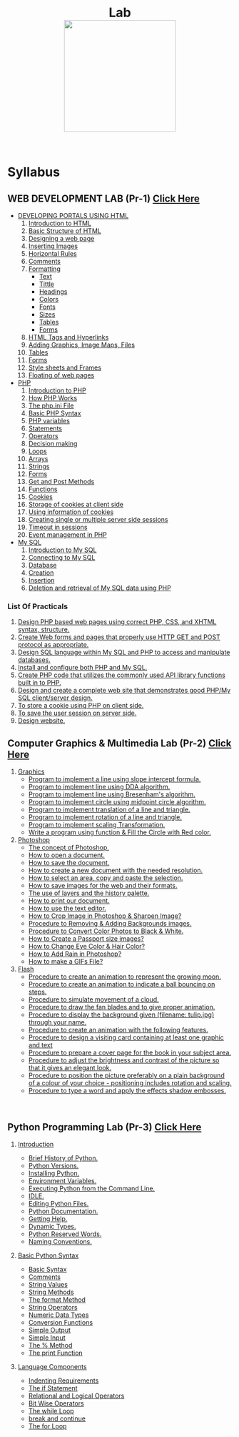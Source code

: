 <!-- PHP
Introduction to PHP: How PHP Works , The php.ini File, Basic PHP Syntax, PHP 
variables, statements, operators, decision making, loops, arrays, strings, forms, get 
and post methods, functions.
Introduction to cookies, storage of cookies at client side, Using information of cookies. 
Creating single or multiple server side sessions. Timeout in sessions, Event 
management in PHP. Introduction to content management systems based on PHP. 

 PHP and My SQL
Introduction to My SQL, connecting to My SQL, database, creation, insertion, deletion 
and retrieval of My SQL data using PHP.

LIST OF PRACTICALS
1. Design PHP based web pages using correct PHP, CSS, and XHTML syntax, structure.
2. Create Web forms and pages that properly use HTTP GET and POST protocol as
appropriate.
3 Design SQL language within My SQL and PHP to access and manipulate databases.
4. Install and configure both PHP and My SQL.
5 Create PHP code that utilizes the commonly used API library functions built in to PHP.
6. Design and create a complete web site that demonstrates good PHP/My SQL 
client/server design.
7. To store a cookie using PHP on client side.
8. To save the user session on server side.
9. Design website.

PR-2 Computer Graphics & Multimedia Lab

LIST OF PRACTICALS
Graphics
1. Program to implement a line using slope intercept formula.
2. Program to implement line using DDA algorithm.
3. Program to implement line using Bresenham’s algorithm.
4. Program to implement circle using mid-point algorithm.
5. Program to implement translation of a line and triangle.
6. Program to implement rotation of a line and triangle.
7. Program to implement scaling transformation.
8. Write a program using function & Fill the Circle with Red color.
Photoshop
1. The concept of Photoshop. 
2. How to open a document. How to save the document .
3. How to create a new document with the needed resolution. 
4. How to select an area, copy and paste the selection. 
5. How to save images for the web and their formats. 
6. The use of layers and the history palette. How to print our document. 
7. How to use the text editor. How to Crop Image in Photoshop & Sharpen Image?
20
8. Procedure to Removing & Adding Backgrounds images. Procedure to Convert Color 
Photos to Black & White.
9. How to Create a Passport size images? How to Change Eye Color & Hair Color?
10. How to Add Rain in Photoshop? How to make a GIFs File?
Flash
1. Procedure to create an animation to represent the growing moon.
2. Procedure to create an animation to indicate a ball bouncing on steps.
3. Procedure to simulate movement of a cloud. Procedure to draw the fan blades and to 
give proper animation. Procedure to display the background given (filename: tulip.jpg) 
through your name.
4. Procedure to create an animation with the following features.
5. Procedure to design a visiting card containing at least one graphic and text 
information.
6. Procedure to prepare a cover page for the book in your subject area. Plan your own 
design. Procedure to adjust the brightness and contrast of the picture so that it gives 
an elegant look.
7. Procedure to position the picture preferably on a plain background of a colour of your 
choice - positioning includes rotation and scaling.
8. Procedure to type a word and apply the effects shadow embosses.

-->


<h1 align="center">
<br>
  Lab
<br>
<img src="https://github.com/basu021/lab/blob/main/elements/logo.svg" height="250" align="center" />
<br>
<img src="https://img.shields.io/github/last-commit/basu021/lab" alt="">
<img src="https://img.shields.io/github/contributors/basu021/lab" alt="">
<img src="https://img.shields.io/github/stars/basu021?style=social" alt="">
<img src="https://img.shields.io/github/repo-size/basu021/lab" alt="">
<img src="https://img.shields.io/github/languages/code-size/basu021/lab?style=flat-square" alt="">
<img src="https://img.shields.io/github/directory-file-count/basu021/lab?style=flat-square" alt="">
<img src="https://img.shields.io/tokei/lines/github/basu021/lab?style=flat-square" alt="">
<img src="https://img.shields.io/github/issues-pr/basu021/lab?style=flat-square" alt="">
<img src="https://img.shields.io/github/issues/basu021/lab?style=flat-square" alt="">
<img src="https://img.shields.io/github/license/basu021/lab?style=flat-square" alt="">
<br>

</h1>

# Syllabus

## WEB DEVELOPMENT LAB (Pr-1) <a href="">Click Here</a>

- [DEVELOPING PORTALS USING HTML]()
    1. [Introduction to HTML]()
    1. [Basic Structure of HTML]()
    1. [Designing a web page]()
    4. [Inserting Images]()
    5. [Horizontal Rules]()
    6. [Comments]()
    7. [Formatting]()
        - [Text]()
        - [Tittle]()
        - [Headings]()
        - [Colors]()
        - [Fonts]()
        - [Sizes]()
        - [Tables]()
        - [Forms]()
    8. [HTML Tags and Hyperlinks]()
    9. [Adding Graphics, Image Maps, Files]()
    10. [Tables]()
    11. [Forms]()
    12. [Style sheets and Frames]()
    13. [Floating of web pages]()
- [PHP]()
    1. [Introduction to PHP]()
    2. [How PHP Works]()
    3. [The php.ini File]()
    4. [Basic PHP Syntax]()
    5. [PHP variables]()
    6. [Statements]()
    7. [Operators]()
    8. [Decision making]()
    9. [Loops]()
    10. [Arrays]()
    11. [Strings]()
    12. [Forms]()
    13. [Get and Post Methods]()
    14. [Functions]()
    15. [Cookies]()
    16. [Storage of cookies at client side]()
    17. [Using information of cookies]()
    18. [Creating single or multiple server side sessions]()
    19. [Timeout in sessions]()
    20. [Event management in PHP]()
- [My SQL]()
    1. [Introduction to My SQL]()
    2. [Connecting to My SQL]()
    3. [Database]()
    4. [Creation]()
    5. [Insertion]()
    6. [Deletion and retrieval of My SQL data using PHP]()

### List Of Practicals

1. [Design PHP based web pages using correct PHP, CSS, and XHTML syntax, structure.]()
2. [Create Web forms and pages that properly use HTTP GET and POST protocol as appropriate.]()
3. [Design SQL language within My SQL and PHP to access and manipulate databases.]()
4. [Install and configure both PHP and My SQL.]()
5. [Create PHP code that utilizes the commonly used API library functions built in to PHP.]()
6. [Design and create a complete web site that demonstrates good PHP/My SQL client/server design.]()
7. [To store a cookie using PHP on client side.]()
8. [To save the user session on server side.]()
9. [Design website.]() 

## Computer Graphics & Multimedia Lab (Pr-2) <a href="">Click Here</a>

1. [Graphics]()
    - [Program to implement a line using slope intercept formula.]()
    - [Program to implement line using DDA algorithm.]()
    - [Program to implement line using Bresenham's algorithm.]()
    - [Program to implement circle using midpoint circle algorithm.]()
    - [Program to implement translation of a line and triangle.]()
    - [Program to implement rotation of a line and triangle.]()
    - [Program to implement scaling Transformation.]()
    - [Write a program using function & Fill the Circle with Red color.]()
2. [Photoshop]()
    - [The concept of Photoshop.]()
    - [How to open a document.]()
    - [How to save the document.]()
    - [How to create a new document with the needed resolution.]()
    - [How to select an area, copy and paste the selection.]()
    - [How to save images for the web and their formats.]()
    - [The use of layers and the history palette.]()
    - [How to print our document.]()
    - [How to use the text editor.]()
    - [How to Crop Image in Photoshop & Sharpen Image?]()
    - [Procedure to Removing & Adding Backgrounds images.]()
    - [Procedure to Convert Color Photos to Black & White.]()
    - [How to Create a Passport size images?]()
    - [How to Change Eye Color & Hair Color?]()
    - [How to Add Rain in Photoshop?]()
    - [How to make a GIFs File?]()
3. [Flash]()
    - [Procedure to create an animation to represent the growing moon.]()
    - [Procedure to create an animation to indicate a ball bouncing on steps.]()
    - [Procedure to simulate movement of a cloud.]()
    - [Procedure to draw the fan blades and to give proper animation.]()
    - [Procedure to display the background given (filename: tulip.jpg) through your name.]()
    - [Procedure to create an animation with the following features.]()
    - [Procedure to design a visiting card containing at least one graphic and text]()
    - [Procedure to prepare a cover page for the book in your subject area.]()
    - [Procedure to adjust the brightness and contrast of the picture so that it gives an elegant look.]()
    - [Procedure to position the picture preferably on a plain background of a colour of your choice - positioning includes rotation and scaling.]()
    - [Procedure to type a word and apply the effects shadow embosses.]()
    

<br>


##  Python Programming Lab (Pr-3) <a href="">Click Here</a>

1. [Introduction]()
    - [ Brief History of Python.]()
    - [ Python Versions.]()
    - [ Installing Python.]()
    - [ Environment Variables.]()
    - [ Executing Python from the Command Line.]()
    - [ IDLE.]()
    - [ Editing Python Files.]()
    - [ Python Documentation.]()
    - [ Getting Help.]()
    - [ Dynamic Types.]()
    - [ Python Reserved Words.]()
    - [ Naming Conventions.]()

2. [ Basic Python Syntax]()
    - [ Basic Syntax]()
    - [ Comments]()
    - [ String Values]()
    - [ String Methods]()
    - [ The format Method]()
    - [ String Operators]()
    - [ Numeric Data Types]()
    - [ Conversion Functions]()
    - [ Simple Output]()
    - [ Simple Input]()
    - [ The % Method]()
    - [ The print Function]()
3. [Language Components]()
    - [Indenting Requirements]()
    - [The if Statement]()
    - [Relational and Logical Operators]()
    - [Bit Wise Operators]()
    - [The while Loop]()
    - [break and continue]()
    - [The for Loop]()
